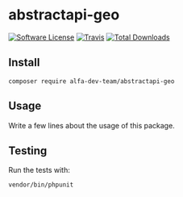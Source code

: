 # abstractapi-geo

[![Software License](https://img.shields.io/badge/license-MIT-brightgreen.svg?style=flat-square)](LICENSE.md)
[![Travis](https://img.shields.io/travis/alfa-dev-team/abstractapi-geo.svg?style=flat-square)]()
[![Total Downloads](https://img.shields.io/packagist/dt/alfa-dev-team/abstractapi-geo.svg?style=flat-square)](https://packagist.org/packages/alfa-dev-team/abstractapi-geo)

## Install
`composer require alfa-dev-team/abstractapi-geo`

## Usage
Write a few lines about the usage of this package.

## Testing
Run the tests with:

``` bash
vendor/bin/phpunit
```